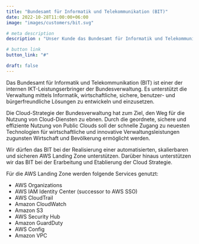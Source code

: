```yaml
---
title: "Bundesamt für Informatik und Telekommunikation (BIT)"
date: 2022-10-28T11:00:00+06:00
image: "images/customers/bit.svg"

# meta description
description : "Unser Kunde das Bundesamt für Informatik und Telekommunikation (BIT) ist ..."

# button link
button_link: "#"

draft: false
---
```


Das Bundesamt für Informatik und Telekommunikation (BIT) ist einer der internen IKT-Leistungserbringer der Bundesverwaltung. 
Es unterstützt die Verwaltung mittels Informatik, wirtschaftliche, sichere, benutzer- und bürgerfreundliche Lösungen zu entwickeln und einzusetzen.

Die Cloud-Strategie der Bundesverwaltung hat zum Ziel, den Weg für die Nutzung von Cloud-Diensten zu ebnen. 
Durch die geordnete, sichere und effiziente Nutzung von Public Clouds soll der schnelle Zugang zu neuesten Technologien für wirtschaftliche und innovative Verwaltungsleistungen zugunsten Wirtschaft und Bevölkerung ermöglicht werden.

Wir dürfen das BIT bei der Realisierung einer automatisierten, skalierbaren und sicheren AWS Landing Zone unterstützen.
Darüber hinaus unterstützen wir das BIT bei der Erarbeitung und Etablierung der Cloud Strategie.
<br>

Für die AWS Landing Zone werden folgende Services genutzt: 
* AWS Organizations
* AWS IAM Identity Center (successor to AWS SSO)
* AWS CloudTrail
* Amazon CloudWatch
* Amazon S3
* AWS Security Hub
* Amazon GuardDuty
* AWS Config
* Amazon VPC
